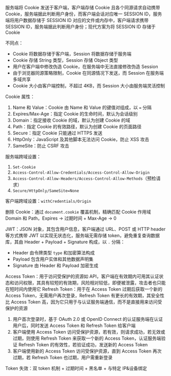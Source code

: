 服务端将 Cookie 发送于客户端，客户端存储 Cookie 且各个同源请求自动携带 Cookie，服务端据此判断用户身份，而客户端会话对应唯一 SESSION ID，服务端将用户数据存储于 SESSION ID 对应的文件或内存中，客户端请求携带 SESSION ID，服务端据此判断用户身份；现代方案为将 SESSION ID 存储于 Cookie

不同点：

- Cookie 将数据存储于客户端，Session 将数据存储于服务端
- Cookie 存储 String 类型，Session 存储 Object 类型
- 用户在客户端中修改伪造 Cookie，在服务端中无法直接修改伪造 Session
- 由于浏览器同源策略限制，Cookie 在同源情况下发送，而 Session 在服务端多域共享
- Cookie 大小由客户端控制，不超过 4KB，而 Session 大小由服务端灵活控制

Cookie 属性：

1. Name 和 Value：Cookie 由 Name 和 Value 的键值对组成，以 `=` 分隔
2. Expires/Max-Age：指定 Cookie 的生命时间，默认为会话级别
3. Domain：指定接收 Cookie 的域，默认为创建 Cookie 的域
4. Path：指定 Cookie 的有效路径，默认为创建 Cookie 的页面路径
5. Secure：指定 Cookie 只能通过 HTTPS 发送
6. HttpOnly：JavaScript 及其他脚本无法访问 Cookie，防止 XSS 攻击
7. SameSite：防止 CSRF 攻击

服务端跨域设置：

1. `Set-Cookie`
2. `Access-Control-Allow-Credentials/Access-Control-Allow-Origin`
3. `Access-Control-Allow-Headers/Access-Control-Allow-Methods`（预检请求）
4. `Secure/HttpOnly/SameSite=None`

客户端跨域设置：`withCredentials/Origin`

删除 Cookie：通过 `document.cookie` 覆盖机制，精确匹配 Cookie 作用域 Domain 和 Path，Expires -> 过期时间 + Max-Age -> 0

JWT：JSON 对象，其包含用户信息，客户端通过 URL、POST 或 HTTP header 等方式携带 JWT 以实现无状态化，服务端无需存储 token，避免重复查询数据库，其由 Header + Payload + Signature 构成，以 `.` 分隔：

- Header 由令牌类型 `type` 和加密算法构成
- Payload 包含用户实体和其他数据声明集
- Signature 由 Header 和 Payload 加密生成

Access Token：用于访问受保护的资源如 API，客户端在有效期内可用其认证状态和访问权限，其具有较短的有效期，风险相对较低，即便被泄露，攻击者也只能在短时间内使用它
Refresh Token：用于在 Access Token 过期后获取一个新的 Access Token，无需用户再次登录，Refresh Token 有更长的有效期，其安全性比 Access Token 高，因为它只用于与认证服务端通信，而不是直接用来访问受保护的资源

1. 用户首次登录时，基于 OAuth 2.0 或 OpenID Connect 的认证服务端在认证用户后，同时发送 Access Token 和 Refresh Token 给客户端
2. 客户端使用 Access Token 访问受保护资源，若有效，则请求成功，若无效或过期，则使用 Refresh Token 来获取一个新的 Access Token，认证服务端验证 Refresh Token 的有效性，若验证成功，发送新的 Access Token
3. 客户端使用新的 Access Token 访问受保护资源，直到 Access Token 再次过期，若 Refresh Token 也过期，用户需重新登录

Token 失效：双 token 机制 + 过期时间 + 黑名单 + 与特定 IP&设备绑定
